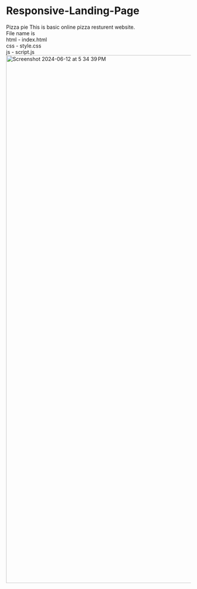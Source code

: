 # Responsive-Landing-Page
Pizza pie
This is basic online pizza resturent website.<br>
File name is <br>
html - index.html <br>
css  - style.css  <br>
js   - script.js  <br>
<img width="1440" alt="Screenshot 2024-06-12 at 5 34 39 PM" src="https://github.com/aadijha13/Responsive-Landing-Page/assets/170996607/44cdd59d-0bfd-467a-862c-273b9aa85cb9">
